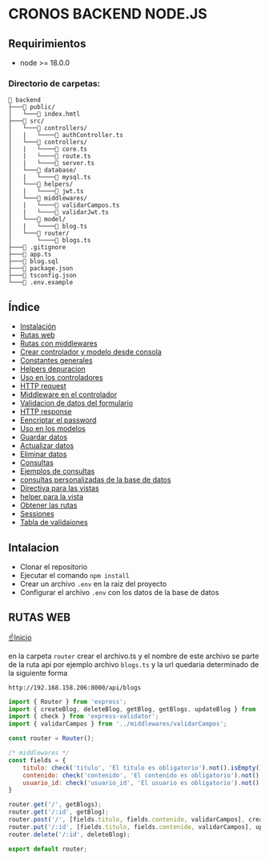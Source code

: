 # CRONOS BACKEND NODE.JS

## Requirimientos

- node >= 18.0.0


### Directorio de carpetas:

```
📁 backend
├───📁 public/
│   └───📄 index.hmtl
├───📁 src/
│   └───📁 controllers/
│   |   └────📄 authController.ts
│   └───📁 controllers/
│   |   └────📄 core.ts
│   |   └────📄 route.ts
│   |   └────📄 server.ts
│   └───📁 database/
│   |   └────📄 mysql.ts
│   └───📁 helpers/
│   |   └────📄 jwt.ts
│   └───📁 middlewares/
│   |   └────📄 validarCampos.ts
│   |   └────📄 validarJwt.ts
│   └───📁 model/
│   |   └────📄 blog.ts
│   └───📁 router/
│       └────📄 blogs.ts
├───📄 .gitignore
├───📄 app.ts
├───📄 blog.sql
├───📄 package.json
├───📄 tsconfig.json
└───📄 .env.example
```

## **Índice**

- [Instalación](#instalacion)
- [Rutas web](#rutas-web)
- [Rutas con middlewares](#rutas-con-middelwares)
- [Crear controlador y modelo desde consola](#crear-controlador-y-modelo-desde-consola)
- [Constantes generales](#constantes-generales)
- [Helpers depuracion](#helpers-depuracion)
- [Uso en los controladores](#uso-en-los-controladores)
- [HTTP request](#http-request)
- [Middleware en el controlador](#middelwares-en-el-controlador)
- [Validacion de datos del formulario](#validacion-de-datos-del-formulario)
- [HTTP response](#http-response)
- [Eencriptar el password](#encriptar-el-password)
- [Uso en los modelos](#uso-en-los-modelos)
- [Guardar datos](#guardar-datos)
- [Actualizar datos](#actualizar-datos)
- [Eliminar datos](#eliminar-datos)
- [Consultas](#consultas)
- [Ejemplos de consultas](#ejemplos-de-consultas)
- [consultas personalizadas de la base de datos](#consultas-personalizadas-de-la-base-de-datos)
- [Directiva para las vistas](#directiva-para-las-vistas)
- [helper para la vista](#helper-para-la-vista)
- [Obtener las rutas](#obtener-las-rutas)
- [Sessiones](#sessiones)
- [Tabla de validaiones](#tabla-de-validaciones)

## Intalacion

- Clonar el repositorio
- Ejecutar el comando `npm install`
- Crear un archivo `.env` en la raiz del proyecto
- Configurar el archivo `.env` con los datos de la base de datos

## RUTAS WEB
[☝️Inicio](#cronos-backend-node.js)

en la carpeta `router` crear el archivo.ts y el nombre de este archivo se parte de la ruta api
por ejemplo archivo `blogs.ts` y la url quedaria determinado de la siguiente forma

```
http://192.168.158.206:8000/api/blogs
```

```javascript
import { Router } from 'express';
import { createBlog, deleteBlog, getBlog, getBlogs, updateBlog } from '../controllers/blogController';
import { check } from 'express-validator';
import { validarCampos } from '../middlewares/validarCampos';

const router = Router();

/* middlewares */
const fields = {
    titulo: check('titulo', 'El titulo es obligatorio').not().isEmpty(),
    contenido: check('contenido', 'El contenido es obligatorio').not().isEmpty(),
    usuario_id: check('usuario_id', 'El usuario es obligatorio').not().isEmpty(),
}

router.get('/', getBlogs);
router.get('/:id', getBlog);
router.post('/', [fields.titulo, fields.contenido, validarCampos], createBlog);
router.put('/:id', [fields.titulo, fields.contenido, validarCampos], updateBlog);
router.delete('/:id', deleteBlog);

export default router;
```